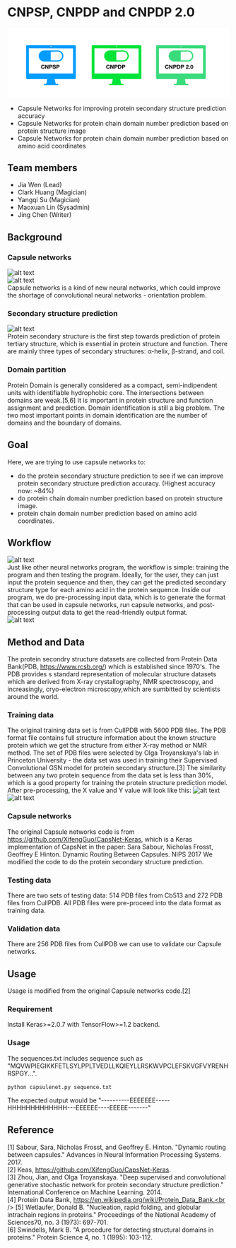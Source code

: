 # CNPSP, CNPDP and CNPDP 2.0
![alt text](https://github.com/NCBI-Hackathons/CapNetProtStruct/blob/master/image/logo_2.png)
<br />

- Capsule Networks for improving protein secondary structure prediction accuracy
- Capsule Networks for protein chain domain number prediction based on protein structure image
- Capsule Networks for protein chain domain number prediction based on amino acid coordinates

## Team members

- Jia Wen (Lead)
- Clark Huang (Magician)
- Yangqi Su (Magician)
- Maoxuan Lin (Sysadmin)
- Jing Chen (Writer)



## Background

### Capsule networks
![alt text](https://github.com/NCBI-Hackathons/CapNetProtStruct/blob/master/image/CapsNet.png)
<br />
![alt text](https://github.com/NCBI-Hackathons/CapNetProtStruct/blob/master/image/Capnetssss.png)
<br />
Capsule networks is a kind of new neural networks, which could improve the shortage of convolutional neural networks - orientation problem.
### Secondary structure prediction

![alt text](https://github.com/NCBI-Hackathons/CapNetProtStruct/blob/master/image/pymol_2.png)
<br />
Protein secondary structure is the first step towards prediction of protein tertiary structure, which is essential in protein structure and function. There are mainly three types of secondary structures: α-helix, β-strand, and coil.  
### Domain partition

Protein Domain is generally considered as a compact, semi-indipendent units with identifiable hydrophobic core. The intersections between domains are weak.[5,6] It is important in protein structure and function assignment and prediction. Domain identification is still a big problem. The two most important points in domain identification are the number of domains and the boundary of domains.  

## Goal

Here, we are trying to use capsule networks to:
- do the protein secondary structure prediction to see if we can improve protein secondary structure prediction accuracy. (Highest accuracy now: ~84%)
- do protein chain domain number prediction based on protein structure image.
- protein chain domain number prediction based on amino acid coordinates. 

## Workflow
![alt text](https://github.com/NCBI-Hackathons/CapNetProtStruct/blob/master/image/flowchart.png)
<br />
Just like other neural networks program, the workflow is simple: training the program and then testing the program. Ideally, for the user, they can just input the protein sequence and then, they can get the predicted secondary structure type for each amino acid in the protein sequence. Inside our program, we do pre-processing input data, which is to generate the format that can be used in capsule networks, run capsule networks, and post-processing output data to get the read-friendly output format.  
![alt text](https://github.com/NCBI-Hackathons/CapNetProtStruct/blob/master/image/workflow_3.png)
<br />

## Method and Data
The protein secondry structure datasets are collected from Protein Data Bank(PDB, https://www.rcsb.org/) which is established since 1970's. The PDB provides s standard representation of molecular structure datasets which are derived from X-ray crystallography, NMR spectroscopy, and increasingly, cryo-electron microscopy,which are sumbitted by scientists around the world.
### Training data
The original training data set is from CullPDB with 5600 PDB files. The PDB format file contains full structure information about the known structure protein which we get the structure from either X-ray method or NMR method. The set of PDB files were selected by Olga Troyanskaya's lab in Princeton University - the data set was used in training their Supervised Convolutional GSN model for protein secondary structure.[3] The similarity between any two protein sequence from the data set is less than 30%, which is a good property for training the protein structure prediction model.  <br />
After pre-processing, the X value and Y value will look like this: 
![alt text](https://github.com/NCBI-Hackathons/CapNetProtStruct/blob/master/image/Input.png)
<br />
![alt text](https://github.com/NCBI-Hackathons/CapNetProtStruct/blob/master/image/Intput_Y.png)
<br />
### Capsule networks
The original Capsule networks code is from https://github.com/XifengGuo/CapsNet-Keras, which is a Keras implementation of CapsNet in the paper:
Sara Sabour, Nicholas Frosst, Geoffrey E Hinton. Dynamic Routing Between Capsules. NIPS 2017
We modified the code to do the protein secondary structure prediction. 
### Testing data
There are two sets of testing data: 514 PDB files from Cb513 and 272 PDB files from CullPDB. All PDB files were pre-proceed into the data format as training data. 
### Validation data
There are 256 PDB files from CullPDB we can use to validate our Capsule networks. 
## Usage
Usage is modified from the original Capsule networks code.[2]
### Requirement
Install Keras>=2.0.7 with TensorFlow>=1.2 backend.

### Usage
The sequences.txt includes sequence such as "MQVWPIEGIKKFETLSYLPPLTVEDLLKQIEYLLRSKWVPCLEFSKVGFVYRENHRSPGY...". 

```
python capsulenet.py sequence.txt
```

The expected output would be "----------EEEEEEE-----HHHHHHHHHHHHH---EEEEEE----EEEEE-------"


## Reference
[1] Sabour, Sara, Nicholas Frosst, and Geoffrey E. Hinton. "Dynamic routing between capsules." Advances in Neural Information Processing Systems. 2017.<br />
[2] Keas, https://github.com/XifengGuo/CapsNet-Keras. <br />
[3] Zhou, Jian, and Olga Troyanskaya. "Deep supervised and convolutional generative stochastic network for protein secondary structure prediction." International Conference on Machine Learning. 2014. <br />
[4] Protein Data Bank, https://en.wikipedia.org/wiki/Protein_Data_Bank.<br />
[5] Wetlaufer, Donald B. "Nucleation, rapid folding, and globular intrachain regions in proteins." Proceedings of the National Academy of Sciences70, no. 3 (1973): 697-701.<br />
[6] Swindells, Mark B. "A procedure for detecting structural domains in proteins." Protein Science 4, no. 1 (1995): 103-112.
